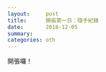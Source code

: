 ```yaml
---
layout:     post
title:      開張第一日：隨手紀錄
date:       2018-12-05
summary:    
categories: oth
---
```


開張囉！
